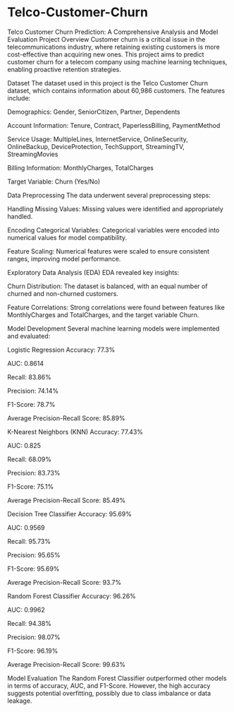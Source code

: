 # Telco-Customer-Churn
Telco Customer Churn Prediction: A Comprehensive Analysis and Model Evaluation
Project Overview
Customer churn is a critical issue in the telecommunications industry, where retaining existing customers is more cost-effective than acquiring new ones. This project aims to predict customer churn for a telecom company using machine learning techniques, enabling proactive retention strategies.

Dataset
The dataset used in this project is the Telco Customer Churn dataset, which contains information about 60,986 customers. The features include:

Demographics: Gender, SeniorCitizen, Partner, Dependents

Account Information: Tenure, Contract, PaperlessBilling, PaymentMethod

Service Usage: MultipleLines, InternetService, OnlineSecurity, OnlineBackup, DeviceProtection, TechSupport, StreamingTV, StreamingMovies

Billing Information: MonthlyCharges, TotalCharges

Target Variable: Churn (Yes/No)

Data Preprocessing
The data underwent several preprocessing steps:

Handling Missing Values: Missing values were identified and appropriately handled.

Encoding Categorical Variables: Categorical variables were encoded into numerical values for model compatibility.

Feature Scaling: Numerical features were scaled to ensure consistent ranges, improving model performance.

Exploratory Data Analysis (EDA)
EDA revealed key insights:

Churn Distribution: The dataset is balanced, with an equal number of churned and non-churned customers.

Feature Correlations: Strong correlations were found between features like MonthlyCharges and TotalCharges, and the target variable Churn.

Model Development
Several machine learning models were implemented and evaluated:

Logistic Regression
Accuracy: 77.3%

AUC: 0.8614

Recall: 83.86%

Precision: 74.14%

F1-Score: 78.7%

Average Precision-Recall Score: 85.89%

K-Nearest Neighbors (KNN)
Accuracy: 77.43%

AUC: 0.825

Recall: 68.09%

Precision: 83.73%

F1-Score: 75.1%

Average Precision-Recall Score: 85.49%

Decision Tree Classifier
Accuracy: 95.69%

AUC: 0.9569

Recall: 95.73%

Precision: 95.65%

F1-Score: 95.69%

Average Precision-Recall Score: 93.7%

Random Forest Classifier
Accuracy: 96.26%

AUC: 0.9962

Recall: 94.38%

Precision: 98.07%

F1-Score: 96.19%

Average Precision-Recall Score: 99.63%

Model Evaluation
The Random Forest Classifier outperformed other models in terms of accuracy, AUC, and F1-Score. However, the high accuracy suggests potential overfitting, possibly due to class imbalance or data leakage.
